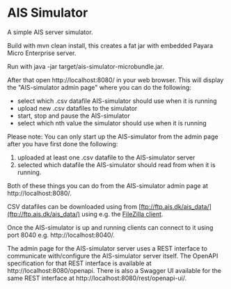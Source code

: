 # AIS Simulator

A simple AIS server simulator.

Build with mvn clean install, this creates a fat jar with embedded Payara Micro Enterprise server.

Run with java -jar target/ais-simulator-microbundle.jar.

After that open http://localhost:8080/ in your web browser. This will display the "AIS-simulator admin page" where you can do the following:

* select which .csv datafile AIS-simulator should use when it is running
* upload new .csv datafiles to the simulator
* start, stop and pause the AIS-simulator
* select which nth value the simulator should use when it is running

Please note: You can only start up the AIS-simulator from the admin page after you have first done the following:

1. uploaded at least one .csv datafile to the AIS-simulator server
2. selected which datafile the AIS-simulator should read from when it is running.

Both of these things you can do from the AIS-simulator admin page at http://localhost:8080/.

CSV datafiles can be downloaded using from [ftp://ftp.ais.dk/ais_data/](ftp://ftp.ais.dk/ais_data/) using e.g. the [FileZilla client](https://filezilla-project.org/).

Once the AIS-simulator is up and running clients can connect to it using port 8040 e.g. http://localhost:8040/.

The admin page for the AIS-simulator server uses a REST interface to communicate with/configure the AIS-simulator server itself. The OpenAPI specification for that REST interface is available at http://localhost:8080/openapi. There is also a Swagger UI available for the same REST interface at http://localhost:8080/rest/openapi-ui/.
